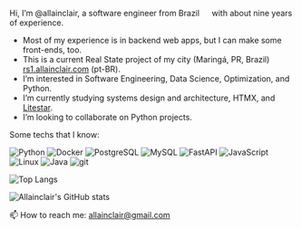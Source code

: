 Hi, I’m @allainclair, a software engineer from Brazil <img src="https://cdn-icons-png.flaticon.com/512/3909/3909370.png" width="14"/> with about nine years of experience.
- Most of my experience is in backend web apps, but I can make some front-ends, too.
- This is a current Real State project of my city (Maringá, PR, Brazil) [rs1.allainclair.com](http://rs1.allainclair.com) (pt-BR).
- I’m interested in Software Engineering, Data Science, Optimization, and Python.
- I’m currently studying systems design and architecture, HTMX, and [Litestar](https://github.com/litestar-org/litestar).
- I’m looking to collaborate on Python projects.

Some techs that I know:
<p>
  <img alt="Python" src="https://img.shields.io/badge/-Python-306998?style=flat-square&logo=python&logoColor=white" />
  <img alt="Docker" src="https://img.shields.io/badge/-Docker-46a2f1?style=flat-square&logo=docker&logoColor=white" />
  <img alt="PostgreSQL" src="https://img.shields.io/badge/-PostgreSQL-4169e1?style=flat-square&logo=postgresql&logoColor=white" />
  <img alt="MySQL" src="https://img.shields.io/badge/-MySQL-4479A1?style=flat-square&logo=mysql&logoColor=white" />
  <img alt="FastAPI" src="https://img.shields.io/badge/-FastAPI-009688?style=flat-square&logo=FastAPI&logoColor=white" />  
  <img alt="JavaScript" src="https://img.shields.io/badge/-JavaScript-F7DF1E?style=flat-square&logo=javascript&logoColor=black" />
  <img alt="Linux" src="https://img.shields.io/badge/-Linux-FCC624?style=flat-square&logo=linux&logoColor=black" />
  <img alt="Java" src="https://img.shields.io/badge/-Java-F05032?style=flat-square&logo=openjdk&logoColor=white" />
  <img alt="git" src="https://img.shields.io/badge/-Git-F05032?style=flat-square&logo=git&logoColor=white" />
</p>

![Top Langs](https://github-readme-stats.vercel.app/api/top-langs/?username=allainclair&layout=compact&theme=tokyonight)

![Allainclair's GitHub stats](https://github-readme-stats.vercel.app/api?username=allainclair&show_icons=true&theme=tokyonight)

📫 How to reach me: allainclair@gmail.com

<!---
allainclair/allainclair is a ✨ special ✨ repository because its `README.md` (this file) appears on your GitHub profile.
You can click the Preview link to take a look at your changes.
--->
